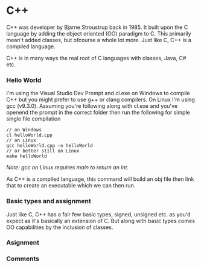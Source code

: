 # C++ 

C++ was developer by Bjarne Stroustrup back in 1985. It built upon the C language by adding the object oriented (OO) paradigm to C. This primarily mean't added classes, but ofcourse a whole lot more. Just like C, C++ is a compiled language. 

C++ is in many ways the real root of C languages with classes, Java, C# etc.

### Hello World

I'm using the Visual Studio Dev Prompt and cl.exe on Windows to compile C++ but you might prefer to use g++ or clang compilers. On Linux I'm using gcc (v9.3.0). Assuming you're following along with cl.exe and you've openend the prompt in the correct folder then run the following for simple single file compilation

```
// on Windows
cl helloWorld.cpp
// on Linux
gcc helloWorld.cpp -o helloWorld
// or better still on Linux
make helloWorld
```

_Note: gcc on Linux requires main to return an int._

As C++ is a compiled language, this command will build an obj file then link that to create an executable which we can then run.

### Basic types and assignment

Just like C, C++ has a fair few basic types, signed, unsigned etc. as you'd expect as it's basically an extension of C. But along with basic types comes OO capabilities by the inclusion of classes.

### Asignment

### Comments